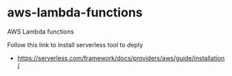 # aws-lambda-functions
AWS Lambda functions

Follow this link to install serverless tool to deply 
 - https://serverless.com/framework/docs/providers/aws/guide/installation/
